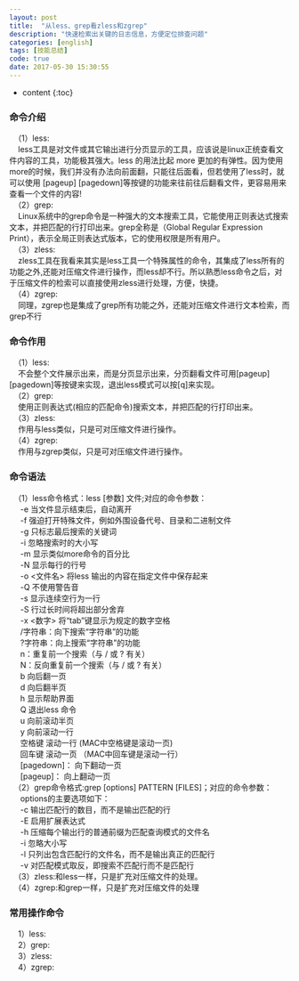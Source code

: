 ```yaml
---
layout: post
title:  "从less、grep看zless和zgrep"
description: "快速检索出关键的日志信息，方便定位排查问题"
categories: [english]
tags: [技能总结]
code: true
date: 2017-05-30 15:30:55
---
```


* content
{:toc}
 

### 命令介绍
  &nbsp;&nbsp;（1）less:<br/>
  &nbsp;&nbsp;&nbsp;&nbsp;less工具是对文件或其它输出进行分页显示的工具，应该说是linux正统查看文件内容的工具，功能极其强大。less 的用法比起 more 更加的有弹性。因为使用more的时候，我们并没有办法向前面翻，只能往后面看，但若使用了less时，就可以使用 [pageup] [pagedown]等按键的功能来往前往后翻看文件，更容易用来查看一个文件的内容!<br/>
  &nbsp;&nbsp;（2）grep:<br/>
  &nbsp;&nbsp;&nbsp;&nbsp;Linux系统中的grep命令是一种强大的文本搜索工具，它能使用正则表达式搜索文本，并把匹配的行打印出来。grep全称是（Global Regular Expression Print），表示全局正则表达式版本，它的使用权限是所有用户。<br/>
  &nbsp;&nbsp;（3）zless:<br/>
  &nbsp;&nbsp;&nbsp;&nbsp;zless工具在我看来其实是less工具一个特殊属性的命令，其集成了less所有的功能之外,还能对压缩文件进行操作，而less却不行。所以熟悉less命令之后，对于压缩文件的检索可以直接使用zless进行处理，方便，快捷。<br/>
  &nbsp;&nbsp;（4）zgrep:<br/> 
  &nbsp;&nbsp;&nbsp;&nbsp;同理，zgrep也是集成了grep所有功能之外，还能对压缩文件进行文本检索，而grep不行<br/>
### 命令作用
  &nbsp;&nbsp;（1）less:<br/>
  &nbsp;&nbsp;&nbsp;&nbsp;不会整个文件展示出来，而是分页显示出来，分页翻看文件可用[pageup] [pagedown]等按键来实现，退出less模式可以按[q]来实现。<br/>
  &nbsp;&nbsp;（2）grep:<br/>
  &nbsp;&nbsp;&nbsp;&nbsp;使用正则表达式(相应的匹配命令)搜索文本，并把匹配的行打印出来。<br/>
  &nbsp;&nbsp;（3）zless:<br/>
  &nbsp;&nbsp;&nbsp;&nbsp;作用与less类似，只是可对压缩文件进行操作。<br/> 
  &nbsp;&nbsp;（4）zgrep:<br/>
  &nbsp;&nbsp;&nbsp;&nbsp;作用与zgrep类似，只是可对压缩文件进行操作。<br/> 

### 命令语法
&nbsp;&nbsp;（1）less命令格式：less [参数]  文件;对应的命令参数：<br/>
&nbsp;&nbsp; &nbsp;&nbsp;-e  当文件显示结束后，自动离开<br/>
&nbsp;&nbsp; &nbsp;&nbsp;-f  强迫打开特殊文件，例如外围设备代号、目录和二进制文件<br/>
&nbsp;&nbsp; &nbsp;&nbsp;-g  只标志最后搜索的关键词<br/>
&nbsp;&nbsp; &nbsp;&nbsp;-i  忽略搜索时的大小写<br/>
&nbsp;&nbsp; &nbsp;&nbsp;-m  显示类似more命令的百分比<br/>
&nbsp;&nbsp; &nbsp;&nbsp;-N  显示每行的行号<br/>
&nbsp;&nbsp; &nbsp;&nbsp;-o <文件名> 将less 输出的内容在指定文件中保存起来<br/>
&nbsp;&nbsp; &nbsp;&nbsp;-Q  不使用警告音<br/>
&nbsp;&nbsp; &nbsp;&nbsp;-s  显示连续空行为一行<br/>
&nbsp;&nbsp; &nbsp;&nbsp;-S  行过长时间将超出部分舍弃<br/>
&nbsp;&nbsp; &nbsp;&nbsp;-x <数字> 将“tab”键显示为规定的数字空格<br/>
&nbsp;&nbsp; &nbsp;&nbsp;/字符串：向下搜索“字符串”的功能<br/>
&nbsp;&nbsp; &nbsp;&nbsp;?字符串：向上搜索“字符串”的功能<br/>
&nbsp;&nbsp; &nbsp;&nbsp;n：重复前一个搜索（与 / 或 ? 有关）<br/>
&nbsp;&nbsp; &nbsp;&nbsp;N：反向重复前一个搜索（与 / 或 ? 有关）<br/>
&nbsp;&nbsp; &nbsp;&nbsp;b  向后翻一页<br/>
&nbsp;&nbsp; &nbsp;&nbsp;d  向后翻半页<br/>
&nbsp;&nbsp; &nbsp;&nbsp;h  显示帮助界面<br/>
&nbsp;&nbsp; &nbsp;&nbsp;Q  退出less 命令<br/>
&nbsp;&nbsp; &nbsp;&nbsp;u  向前滚动半页<br/>
&nbsp;&nbsp; &nbsp;&nbsp;y  向前滚动一行<br/>
&nbsp;&nbsp; &nbsp;&nbsp;空格键 滚动一行  (MAC中空格键是滚动一页)<br/>
&nbsp;&nbsp; &nbsp;&nbsp;回车键 滚动一页 （MAC中回车键是滚动一行）<br/>
&nbsp;&nbsp; &nbsp;&nbsp;[pagedown]： 向下翻动一页<br/>
&nbsp;&nbsp; &nbsp;&nbsp;[pageup]：   向上翻动一页 <br/>
&nbsp;&nbsp;（2）grep命令格式:grep [options] PATTERN [FILES]；对应的命令参数：<br/>
&nbsp;&nbsp; &nbsp;&nbsp;options的主要选项如下：<br/>
&nbsp;&nbsp; &nbsp;&nbsp;-c 输出匹配行的数目，而不是输出匹配的行<br/>
&nbsp;&nbsp; &nbsp;&nbsp;-E 启用扩展表达式<br/>
&nbsp;&nbsp; &nbsp;&nbsp;-h 压缩每个输出行的普通前缀为匹配查询模式的文件名<br/>
&nbsp;&nbsp; &nbsp;&nbsp;-i 忽略大小写<br/>
&nbsp;&nbsp; &nbsp;&nbsp;-l 只列出包含匹配行的文件名，而不是输出真正的匹配行<br/>
&nbsp;&nbsp; &nbsp;&nbsp;-v 对匹配模式取反，即搜索不匹配行而不是匹配行<br/>
&nbsp;&nbsp;（3）zless:和less一样，只是扩充对压缩文件的处理。<br/>
&nbsp;&nbsp;（4）zgrep:和grep一样，只是扩充对压缩文件的处理<br/>
### 常用操作命令
  &nbsp;&nbsp;&nbsp;&nbsp;1）less:<br/>
  &nbsp;&nbsp;&nbsp;&nbsp;2）grep:<br/>
  &nbsp;&nbsp;&nbsp;&nbsp;3）zless:<br/>
  &nbsp;&nbsp;&nbsp;&nbsp;4）zgrep:<br/>

































